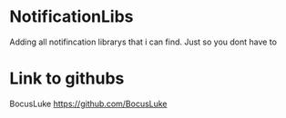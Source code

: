 # NotificationLibs

Adding all notifincation librarys that i can find.
Just so you dont have to

# Link to githubs

BocusLuke
https://github.com/BocusLuke
